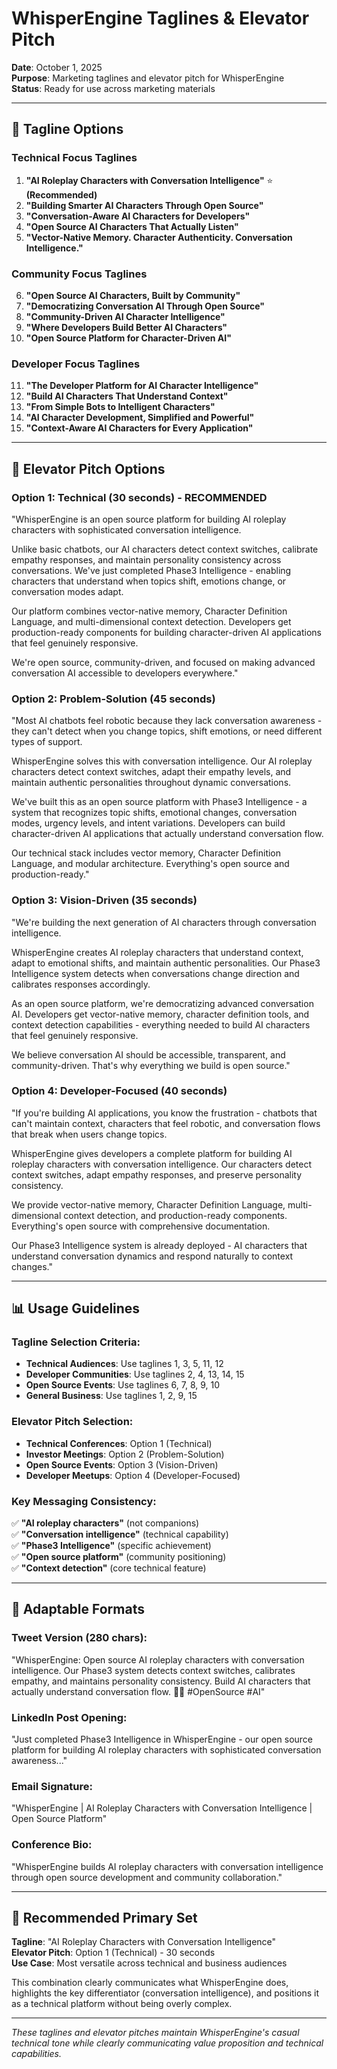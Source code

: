 # WhisperEngine Taglines & Elevator Pitch

**Date**: October 1, 2025  
**Purpose**: Marketing taglines and elevator pitch for WhisperEngine  
**Status**: Ready for use across marketing materials

---

## **🎯 Tagline Options**

### **Technical Focus Taglines**

1. **"AI Roleplay Characters with Conversation Intelligence"** ⭐ **(Recommended)**
2. **"Building Smarter AI Characters Through Open Source"**
3. **"Conversation-Aware AI Characters for Developers"**
4. **"Open Source AI Characters That Actually Listen"**
5. **"Vector-Native Memory. Character Authenticity. Conversation Intelligence."**

### **Community Focus Taglines**

6. **"Open Source AI Characters, Built by Community"**
7. **"Democratizing Conversation AI Through Open Source"**
8. **"Community-Driven AI Character Intelligence"**
9. **"Where Developers Build Better AI Characters"**
10. **"Open Source Platform for Character-Driven AI"**

### **Developer Focus Taglines**

11. **"The Developer Platform for AI Character Intelligence"**
12. **"Build AI Characters That Understand Context"**
13. **"From Simple Bots to Intelligent Characters"**
14. **"AI Character Development, Simplified and Powerful"**
15. **"Context-Aware AI Characters for Every Application"**

---

## **🚀 Elevator Pitch Options**

### **Option 1: Technical (30 seconds) - RECOMMENDED**

"WhisperEngine is an open source platform for building AI roleplay characters with sophisticated conversation intelligence. 

Unlike basic chatbots, our AI characters detect context switches, calibrate empathy responses, and maintain personality consistency across conversations. We've just completed Phase3 Intelligence - enabling characters that understand when topics shift, emotions change, or conversation modes adapt.

Our platform combines vector-native memory, Character Definition Language, and multi-dimensional context detection. Developers get production-ready components for building character-driven AI applications that feel genuinely responsive.

We're open source, community-driven, and focused on making advanced conversation AI accessible to developers everywhere."

### **Option 2: Problem-Solution (45 seconds)**

"Most AI chatbots feel robotic because they lack conversation awareness - they can't detect when you change topics, shift emotions, or need different types of support.

WhisperEngine solves this with conversation intelligence. Our AI roleplay characters detect context switches, adapt their empathy levels, and maintain authentic personalities throughout dynamic conversations.

We've built this as an open source platform with Phase3 Intelligence - a system that recognizes topic shifts, emotional changes, conversation modes, urgency levels, and intent variations. Developers can build character-driven AI applications that actually understand conversation flow.

Our technical stack includes vector memory, Character Definition Language, and modular architecture. Everything's open source and production-ready."

### **Option 3: Vision-Driven (35 seconds)**

"We're building the next generation of AI characters through conversation intelligence.

WhisperEngine creates AI roleplay characters that understand context, adapt to emotional shifts, and maintain authentic personalities. Our Phase3 Intelligence system detects when conversations change direction and calibrates responses accordingly.

As an open source platform, we're democratizing advanced conversation AI. Developers get vector-native memory, character definition tools, and context detection capabilities - everything needed to build AI characters that feel genuinely responsive.

We believe conversation AI should be accessible, transparent, and community-driven. That's why everything we build is open source."

### **Option 4: Developer-Focused (40 seconds)**

"If you're building AI applications, you know the frustration - chatbots that can't maintain context, characters that feel robotic, and conversation flows that break when users change topics.

WhisperEngine gives developers a complete platform for building AI roleplay characters with conversation intelligence. Our characters detect context switches, adapt empathy responses, and preserve personality consistency.

We provide vector-native memory, Character Definition Language, multi-dimensional context detection, and production-ready components. Everything's open source with comprehensive documentation.

Our Phase3 Intelligence system is already deployed - AI characters that understand conversation dynamics and respond naturally to context changes."

---

## **📊 Usage Guidelines**

### **Tagline Selection Criteria**:
- **Technical Audiences**: Use taglines 1, 3, 5, 11, 12
- **Developer Communities**: Use taglines 2, 4, 13, 14, 15
- **Open Source Events**: Use taglines 6, 7, 8, 9, 10
- **General Business**: Use taglines 1, 2, 9, 15

### **Elevator Pitch Selection**:
- **Technical Conferences**: Option 1 (Technical)
- **Investor Meetings**: Option 2 (Problem-Solution)
- **Open Source Events**: Option 3 (Vision-Driven)
- **Developer Meetups**: Option 4 (Developer-Focused)

### **Key Messaging Consistency**:
✅ **"AI roleplay characters"** (not companions)  
✅ **"Conversation intelligence"** (technical capability)  
✅ **"Phase3 Intelligence"** (specific achievement)  
✅ **"Open source platform"** (community positioning)  
✅ **"Context detection"** (core technical feature)  

---

## **🎪 Adaptable Formats**

### **Tweet Version (280 chars)**:
"WhisperEngine: Open source AI roleplay characters with conversation intelligence. Our Phase3 system detects context switches, calibrates empathy, and maintains personality consistency. Build AI characters that actually understand conversation flow. 🧠🤖 #OpenSource #AI"

### **LinkedIn Post Opening**:
"Just completed Phase3 Intelligence in WhisperEngine - our open source platform for building AI roleplay characters with sophisticated conversation awareness..."

### **Email Signature**:
"WhisperEngine | AI Roleplay Characters with Conversation Intelligence | Open Source Platform"

### **Conference Bio**:
"WhisperEngine builds AI roleplay characters with conversation intelligence through open source development and community collaboration."

---

## **🎯 Recommended Primary Set**

**Tagline**: "AI Roleplay Characters with Conversation Intelligence"  
**Elevator Pitch**: Option 1 (Technical) - 30 seconds  
**Use Case**: Most versatile across technical and business audiences  

This combination clearly communicates what WhisperEngine does, highlights the key differentiator (conversation intelligence), and positions it as a technical platform without being overly complex.

---

*These taglines and elevator pitches maintain WhisperEngine's casual technical tone while clearly communicating value proposition and technical capabilities.*